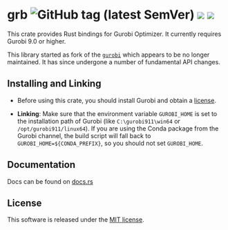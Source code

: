 # grb ![GitHub tag (latest SemVer)](https://img.shields.io/github/v/tag/ykrist/rust-grb?sort=semver) ![](https://img.shields.io/crates/v/grb.svg) ![](https://img.shields.io/docsrs/grb)

This crate provides Rust bindings for Gurobi Optimizer.  It currently requires Gurobi 9.0 or higher.

This library started as fork of the [`gurobi`](https://github.com/ubnt-intrepid/rust-gurobi) which appears to be no longer maintained.
It has since undergone a number of fundamental API changes. 

## Installing and Linking

* Before using this crate, you should install Gurobi and obtain a [license](http://www.gurobi.com/downloads/licenses/license-center).

* **Linking**: Make sure that the environment variable `GUROBI_HOME` is set to the installation path of Gurobi
  (like `C:\gurobi911\win64` or `/opt/gurobi911/linux64`).  If you are using the Conda package
  from the Gurobi channel, the build script will fall back to `GUROBI_HOME=${CONDA_PREFIX}`, so you
  should not set `GUROBI_HOME`.

## Documentation
Docs can be found on [docs.rs](https://docs.rs/grb/)

## License
This software is released under the [MIT license](LICENSE).
